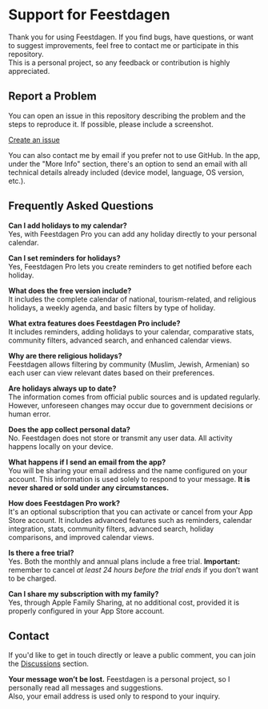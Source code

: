 # Support for Feestdagen  
  
Thank you for using Feestdagen. If you find bugs, have questions, or want to suggest improvements, feel free to contact me or participate in this repository.  
This is a personal project, so any feedback or contribution is highly appreciated.  
  
## Report a Problem  
  
You can open an issue in this repository describing the problem and the steps to reproduce it. If possible, please include a screenshot.  
  
[Create an issue](https://github.com/lucasditomase/feriados/issues/new?title=Problem%20with%20Feestdagen%20App&body=Describe%20the%20issue%20you%E2%80%99re%20experiencing%20below%3A%0A%0A-%20Device%3A%20%0A-%20iOS%20version%3A%20%0A-%20App%20version%3A%20%0A-%20Steps%20to%20reproduce%3A%0A%0A(Optional)%20Attach%20a%20screenshot%20or%20recording%20if%20you%20can.)  
  
You can also contact me by email if you prefer not to use GitHub. In the app, under the "More Info" section, there's an option to send an email with all technical details already included (device model, language, OS version, etc.).  
  
## Frequently Asked Questions  
  
**Can I add holidays to my calendar?**  
Yes, with Feestdagen Pro you can add any holiday directly to your personal calendar.  
  
**Can I set reminders for holidays?**  
Yes, Feestdagen Pro lets you create reminders to get notified before each holiday.  
  
**What does the free version include?**  
It includes the complete calendar of national, tourism-related, and religious holidays, a weekly agenda, and basic filters by type of holiday.  
  
**What extra features does Feestdagen Pro include?**  
It includes reminders, adding holidays to your calendar, comparative stats, community filters, advanced search, and enhanced calendar views.  
  
**Why are there religious holidays?**  
Feestdagen allows filtering by community (Muslim, Jewish, Armenian) so each user can view relevant dates based on their preferences.  
  
**Are holidays always up to date?**  
The information comes from official public sources and is updated regularly. However, unforeseen changes may occur due to government decisions or human error.  
  
**Does the app collect personal data?**  
No. Feestdagen does not store or transmit any user data. All activity happens locally on your device.  
  
**What happens if I send an email from the app?**  
You will be sharing your email address and the name configured on your account. This information is used solely to respond to your message. **It is never shared or sold under any circumstances.**  
  
**How does Feestdagen Pro work?**  
It's an optional subscription that you can activate or cancel from your App Store account. It includes advanced features such as reminders, calendar integration, stats, community filters, advanced search, holiday comparisons, and improved calendar views.  
  
**Is there a free trial?**  
Yes. Both the monthly and annual plans include a free trial. **Important:** remember to cancel *at least 24 hours before the trial ends* if you don’t want to be charged.  
  
**Can I share my subscription with my family?**  
Yes, through Apple Family Sharing, at no additional cost, provided it is properly configured in your App Store account.  
  
## Contact  
  
If you'd like to get in touch directly or leave a public comment, you can join the [Discussions](https://github.com/lucasditomase/feriados/discussions) section.  
  
**Your message won’t be lost.** Feestdagen is a personal project, so I personally read all messages and suggestions.  
Also, your email address is used only to respond to your inquiry.  
